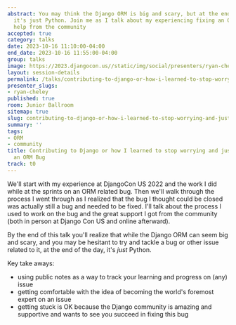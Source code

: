 ```yaml
---
abstract: You may think the Django ORM is big and scary, but at the end of the day,
  it's just Python. Join me as I talk about my experiencing fixing an ORM bug with
  help from the community
accepted: true
category: talks
date: 2023-10-16 11:10:00-04:00
end_date: 2023-10-16 11:55:00-04:00
group: talks
image: https://2023.djangocon.us//static/img/social/presenters/ryan-cheley.png
layout: session-details
permalink: /talks/contributing-to-django-or-how-i-learned-to-stop-worrying-and-just-try-to-fix-an-orm-bug/
presenter_slugs:
- ryan-cheley
published: true
room: Junior Ballroom
sitemap: true
slug: contributing-to-django-or-how-i-learned-to-stop-worrying-and-just-try-to-fix-an-orm-bug
summary: ''
tags:
- ORM
- community
title: Contributing to Django or how I learned to stop worrying and just try to fix
  an ORM Bug
track: t0
---
```


We'll start with my experience at DjangoCon US 2022 and the work I did while at the sprints on an ORM related bug. Then we'll walk through the process I went through as I realized that the bug I thought could be closed was actually still a bug and needed to be fixed. I'll talk about the process I used to work on the bug and the great support I got from the community (both in person at Django Con US and online afterward).

By the end of this talk you'll realize that while the Django ORM can seem big and scary, and you may be hesitant to try and tackle a bug or other issue related to it, at the end of the day, it's *just* Python. 

Key take aways:

- using public notes as a way to track your learning and progress on (any) issue
- getting comfortable with the idea of becoming the world's foremost expert on an issue
- getting stuck is OK because the Django community is amazing and supportive and wants to see you succeed in fixing this bug
